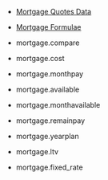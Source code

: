 - [Mortgage Quotes Data](https://www.moneysupermarket.com/mortgages/)

- [Mortgage Formulae](https://www.mtgprofessor.com/formulas.htm)



- mortgage.compare
- mortgage.cost
- mortgage.monthpay
- mortgage.available
- mortgage.monthavailable
- mortgage.remainpay
- mortgage.yearplan
- mortgage.ltv
- mortgage.fixed_rate
